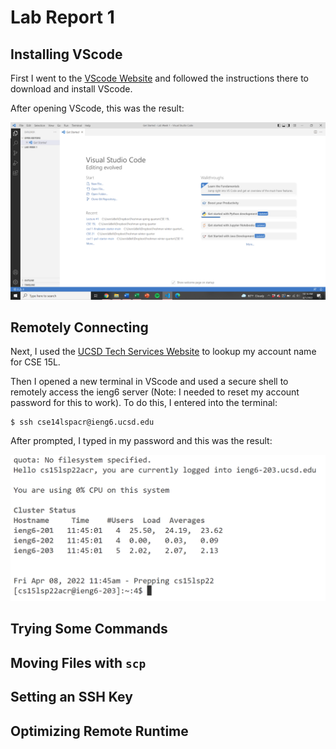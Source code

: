 # Lab Report 1

## Installing VScode
First I went to the [VScode Website](https://code.visualstudio.com/) and followed the instructions there to download and install VScode.

After opening VScode, this was the result:

![VScode](VScode.png)

## Remotely Connecting
Next, I used the [UCSD Tech Services Website](https://sdacs.ucsd.edu/~icc/index.php) to lookup my account name for CSE 15L.

Then I opened a new terminal in VScode and used a secure shell to remotely access the ieng6 server (Note: I needed to reset my account password for this to work). To do this, I entered into the terminal:
```
$ ssh cse14lspacr@ieng6.ucsd.edu
```
After prompted, I typed in my password and this was the result:

![ssh](ssh.png)

## Trying Some Commands
## Moving Files with `scp`
## Setting an SSH Key
## Optimizing Remote Runtime